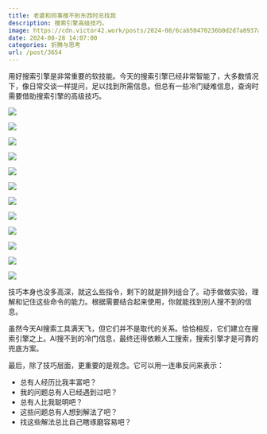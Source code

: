 ```yaml
---
title: 老婆和同事搜不到东西时总找我
description: 搜索引擎高级技巧。
image: https://cdn.victor42.work/posts/2024-08/6cab50470236b0d2d7a8937ab39753e1.jpg
date: 2024-08-28 14:07:00
categories: 折腾与思考
url: /post/3654
---
```


用好搜索引擎是非常重要的软技能。今天的搜索引擎已经非常智能了，大多数情况下，像日常交谈一样提问，足以找到所需信息。但总有一些冷门疑难信息，查询时需要借助搜索引擎的高级技巧。

![](https://cdn.victor42.work/posts/2024-08/ae0a9d5c1dfef1b0d70540336bd07a4b.jpg)

![](https://cdn.victor42.work/posts/2024-08/ee9c494746441ee6a6cb71f68c9e6a43.jpg)

![](https://cdn.victor42.work/posts/2024-08/1dd02eb2eccccadf6306bb4a09dd7fbc.jpg)

![](https://cdn.victor42.work/posts/2024-08/c0276387251a6a8b8576489ade53a81c.jpg)

![](https://cdn.victor42.work/posts/2024-08/6cab50470236b0d2d7a8937ab39753e1.jpg)

![](https://cdn.victor42.work/posts/2024-08/6d5a487a91e3929c9e52af1e2689def2.jpg)

![](https://cdn.victor42.work/posts/2024-08/35c3b2f7671d6edcaff1e4e9b746d27d.jpg)

![](https://cdn.victor42.work/posts/2024-08/85607a7da3345eb6154f0e481accabe3.jpg)

![](https://cdn.victor42.work/posts/2024-08/646eef958a738e581e01cb5fb8c1671b.jpg)

![](https://cdn.victor42.work/posts/2024-08/dda05a8d1cfd65bbf00b542f2bea3e2e.jpg)

![](https://cdn.victor42.work/posts/2024-08/927e59712c54cecb93d61eb23c646e23.jpg)

![](https://cdn.victor42.work/posts/2024-08/ccb0dd4f7c40b174d968f332b4c58be9.jpg)

技巧本身也没多高深，就这么些指令，剩下的就是排列组合了。动手做做实验，理解和记住这些命令的能力。根据需要结合起来使用，你就能找到别人搜不到的信息。

虽然今天AI搜索工具满天飞，但它们并不是取代的关系。恰恰相反，它们建立在搜索引擎之上。AI搜不到的冷门信息，最终还得依赖人工搜索，搜索引擎才是可靠的兜底方案。

最后，除了技巧层面，更重要的是观念。它可以用一连串反问来表示：

- 总有人经历比我丰富吧？
- 我的问题总有人已经遇到过吧？
- 总有人比我聪明吧？
- 这些问题总有人想到解法了吧？
- 找这些解法总比自己瞎琢磨容易吧？

